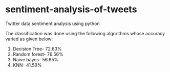 # sentiment-analysis-of-tweets
Twitter data sentiment analysis using python

The classification was done using the following algorithms whose accuracy varied as given below:
1. Decision Tree- 72.63%
2. Random forest- 76.56%
3. Naive bayes- 56.65%
4. KNN- 41.59%
